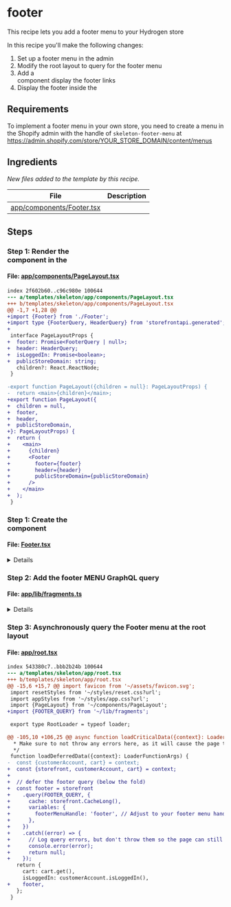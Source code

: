 # footer

This recipe lets you add a footer menu to your Hydrogen store

In this recipe you'll make the following changes:

1. Set up a footer menu in the admin
2. Modify the root layout to query for the footer menu
3. Add a <Footer /> component display the footer links
4. Display the footer inside the <PageLayout />

## Requirements

To implement a footer menu in your own store, you need to create a menu in the Shopify admin with the handle of `skeleton-footer-menu` at https://admin.shopify.com/store/YOUR_STORE_DOMAIN/content/menus

## Ingredients

_New files added to the template by this recipe._

| File | Description |
| --- | --- |
| [app/components/Footer.tsx](https://github.com/Shopify/hydrogen/blob/3dbbb1ee554d96261a2249d8126c8afd11e7ad47/cookbook/recipes/footer/ingredients/templates/skeleton/app/components/Footer.tsx) |  |

## Steps

### Step 1: Render the <Footer /> component in the <PageLayout />



#### File: [app/components/PageLayout.tsx](https://github.com/Shopify/hydrogen/blob/3dbbb1ee554d96261a2249d8126c8afd11e7ad47/templates/skeleton/app/components/PageLayout.tsx)

```diff
index 2f602b60..c96c980e 100644
--- a/templates/skeleton/app/components/PageLayout.tsx
+++ b/templates/skeleton/app/components/PageLayout.tsx
@@ -1,7 +1,28 @@
+import {Footer} from './Footer';
+import type {FooterQuery, HeaderQuery} from 'storefrontapi.generated';
+
 interface PageLayoutProps {
+  footer: Promise<FooterQuery | null>;
+  header: HeaderQuery;
+  isLoggedIn: Promise<boolean>;
+  publicStoreDomain: string;
   children?: React.ReactNode;
 }
 
-export function PageLayout({children = null}: PageLayoutProps) {
-  return <main>{children}</main>;
+export function PageLayout({
+  children = null,
+  footer,
+  header,
+  publicStoreDomain,
+}: PageLayoutProps) {
+  return (
+    <main>
+      {children}
+      <Footer
+        footer={footer}
+        header={header}
+        publicStoreDomain={publicStoreDomain}
+      />
+    </main>
+  );
 }
```

### Step 1: Create the <Footer /> component



#### File: [Footer.tsx](https://github.com/Shopify/hydrogen/blob/3dbbb1ee554d96261a2249d8126c8afd11e7ad47/cookbook/recipes/footer/ingredients/templates/skeleton/app/components/Footer.tsx)

<details>

```tsx
import {Suspense} from 'react';
import {Await, NavLink} from 'react-router';
import type {FooterQuery, HeaderQuery} from 'storefrontapi.generated';

interface FooterProps {
  footer: Promise<FooterQuery | null>;
  publicStoreDomain: string;
}

export function Footer({
  footer: footerPromise,
  publicStoreDomain,
}: FooterProps) {
  return (
    <Suspense>
      <Await resolve={footerPromise}>
        {(footer) => (
          <footer className="footer">
            {footer?.menu && footer.shop.primaryDomain?.url && (
              <FooterMenu
                menu={footer.menu}
                primaryDomainUrl={footer.shop.primaryDomain.url}
                publicStoreDomain={publicStoreDomain}
              />
            )}
          </footer>
        )}
      </Await>
    </Suspense>
  );
}

function FooterMenu({
  menu,
  primaryDomainUrl,
  publicStoreDomain,
}: {
  menu: FooterQuery['menu'];
  primaryDomainUrl: FooterProps['shop']['primaryDomain']['url'];
  publicStoreDomain: string;
}) {
  return (
    <nav className="footer-menu" role="navigation">
      {(menu || FALLBACK_FOOTER_MENU).items.map((item) => {
        if (!item.url) return null;
        // if the url is internal, we strip the domain
        const url =
          item.url.includes('myshopify.com') ||
          item.url.includes(publicStoreDomain) ||
          item.url.includes(primaryDomainUrl)
            ? new URL(item.url).pathname
            : item.url;
        const isExternal = !url.startsWith('/');
        return isExternal ? (
          <a href={url} key={item.id} rel="noopener noreferrer" target="_blank">
            {item.title}
          </a>
        ) : (
          <NavLink
            end
            key={item.id}
            prefetch="intent"
            style={activeLinkStyle}
            to={url}
          >
            {item.title}
          </NavLink>
        );
      })}
    </nav>
  );
}

const FALLBACK_FOOTER_MENU = {
  id: 'gid://shopify/Menu/199655620664',
  items: [
    {
      id: 'gid://shopify/MenuItem/461633060920',
      resourceId: 'gid://shopify/ShopPolicy/23358046264',
      tags: [],
      title: 'Privacy Policy',
      type: 'SHOP_POLICY',
      url: '/policies/privacy-policy',
      items: [],
    },
    {
      id: 'gid://shopify/MenuItem/461633093688',
      resourceId: 'gid://shopify/ShopPolicy/23358013496',
      tags: [],
      title: 'Refund Policy',
      type: 'SHOP_POLICY',
      url: '/policies/refund-policy',
      items: [],
    },
    {
      id: 'gid://shopify/MenuItem/461633126456',
      resourceId: 'gid://shopify/ShopPolicy/23358111800',
      tags: [],
      title: 'Shipping Policy',
      type: 'SHOP_POLICY',
      url: '/policies/shipping-policy',
      items: [],
    },
    {
      id: 'gid://shopify/MenuItem/461633159224',
      resourceId: 'gid://shopify/ShopPolicy/23358079032',
      tags: [],
      title: 'Terms of Service',
      type: 'SHOP_POLICY',
      url: '/policies/terms-of-service',
      items: [],
    },
  ],
};

function activeLinkStyle({
  isActive,
  isPending,
}: {
  isActive: boolean;
  isPending: boolean;
}) {
  return {
    fontWeight: isActive ? 'bold' : undefined,
    color: isPending ? 'grey' : 'white',
  };
}

```

</details>

### Step 2: Add the footer MENU GraphQL query



#### File: [app/lib/fragments.ts](https://github.com/Shopify/hydrogen/blob/3dbbb1ee554d96261a2249d8126c8afd11e7ad47/templates/skeleton/app/lib/fragments.ts)

<details>

```diff
index e69de29b..02a8f975 100644
--- a/templates/skeleton/app/lib/fragments.ts
+++ b/templates/skeleton/app/lib/fragments.ts
@@ -0,0 +1,60 @@
+const MENU_FRAGMENT = `#graphql
+  fragment MenuItem on MenuItem {
+    id
+    resourceId
+    tags
+    title
+    type
+    url
+  }
+  fragment ChildMenuItem on MenuItem {
+    ...MenuItem
+  }
+  fragment ParentMenuItem on MenuItem {
+    ...MenuItem
+    items {
+      ...ChildMenuItem
+    }
+  }
+  fragment Menu on Menu {
+    id
+    items {
+      ...ParentMenuItem
+    }
+  }
+` as const;
+
+export const SHOP_FRAGMENT = `#graphql
+  fragment Shop on Shop {
+    id
+    name
+    description
+    primaryDomain {
+      url
+    }
+    brand {
+      logo {
+        image {
+          url
+        }
+      }
+    }
+  }
+`;
+
+export const FOOTER_QUERY = `#graphql
+  query Footer(
+    $country: CountryCode
+    $footerMenuHandle: String!
+    $language: LanguageCode
+  ) @inContext(language: $language, country: $country) {
+    shop {
+      ...Shop
+    }
+    menu(handle: $footerMenuHandle) {
+      ...Menu
+    }
+  }
+  ${MENU_FRAGMENT}
+  ${SHOP_FRAGMENT}
+` as const;
```

</details>

### Step 3: Asynchronously query the Footer menu at the root layout



#### File: [app/root.tsx](https://github.com/Shopify/hydrogen/blob/3dbbb1ee554d96261a2249d8126c8afd11e7ad47/templates/skeleton/app/root.tsx)

```diff
index 543380c7..bbb2b24b 100644
--- a/templates/skeleton/app/root.tsx
+++ b/templates/skeleton/app/root.tsx
@@ -15,6 +15,7 @@ import favicon from '~/assets/favicon.svg';
 import resetStyles from '~/styles/reset.css?url';
 import appStyles from '~/styles/app.css?url';
 import {PageLayout} from '~/components/PageLayout';
+import {FOOTER_QUERY} from '~/lib/fragments';
 
 export type RootLoader = typeof loader;
 
@@ -105,10 +106,25 @@ async function loadCriticalData({context}: LoaderFunctionArgs) {
  * Make sure to not throw any errors here, as it will cause the page to 500.
  */
 function loadDeferredData({context}: LoaderFunctionArgs) {
-  const {customerAccount, cart} = context;
+  const {storefront, customerAccount, cart} = context;
+
+  // defer the footer query (below the fold)
+  const footer = storefront
+    .query(FOOTER_QUERY, {
+      cache: storefront.CacheLong(),
+      variables: {
+        footerMenuHandle: 'footer', // Adjust to your footer menu handle
+      },
+    })
+    .catch((error) => {
+      // Log query errors, but don't throw them so the page can still render
+      console.error(error);
+      return null;
+    });
   return {
     cart: cart.get(),
     isLoggedIn: customerAccount.isLoggedIn(),
+    footer,
   };
 }
```